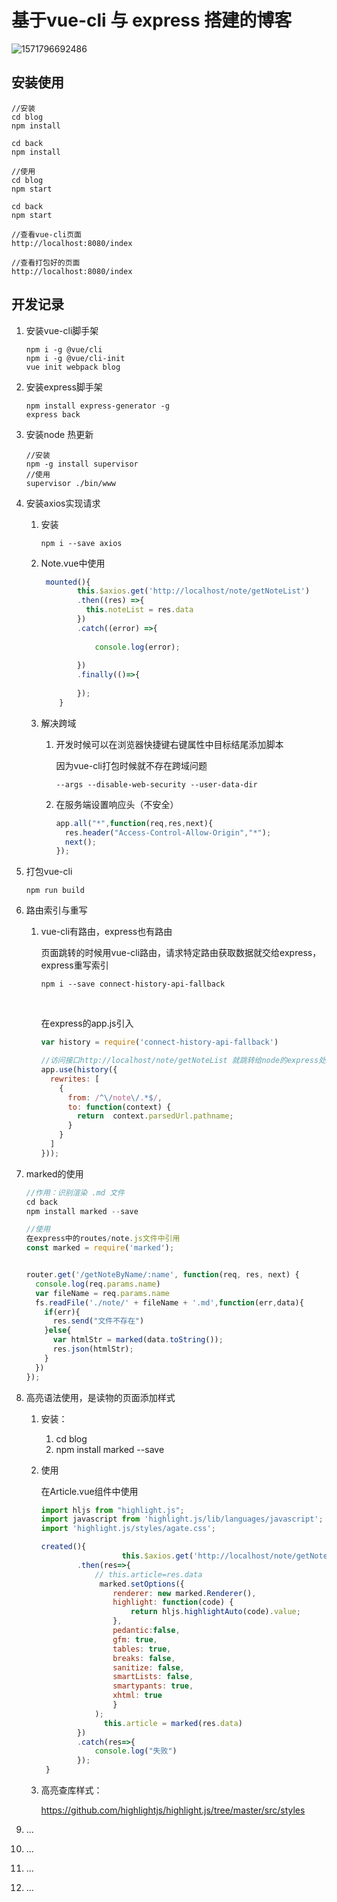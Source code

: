 

# 基于vue-cli 与 express 搭建的博客





![1571796692486](C:\Users\zgh\AppData\Roaming\Typora\typora-user-images\1571796692486.png)



## 安装使用

```
//安装
cd blog
npm install

cd back
npm install

//使用
cd blog
npm start

cd back
npm start

//查看vue-cli页面
http://localhost:8080/index  

//查看打包好的页面
http://localhost:8080/index 

```



## 开发记录

1. 安装vue-cli脚手架

   ```
   npm i -g @vue/cli
   npm i -g @vue/cli-init
   vue init webpack blog
   ```

2. 安装express脚手架

   ```
   npm install express-generator -g
   express back
   ```

3. 安装node 热更新

   ```
   //安装
   npm -g install supervisor
   //使用
   supervisor ./bin/www
   ```

4. 安装axios实现请求

   1. 安装

      ```
      npm i --save axios
      ```

   2. Note.vue中使用

      ```javascript
       mounted(){
              this.$axios.get('http://localhost/note/getNoteList')
              .then((res) =>{
                this.noteList = res.data         
              })
              .catch((error) =>{
                
                  console.log(error);
              
              })
              .finally(()=>{
                 
              });
          }
      ```

   3. 解决跨域

      1. 开发时候可以在浏览器快捷键右键属性中目标结尾添加脚本

         因为vue-cli打包时候就不存在跨域问题

         ```
         --args --disable-web-security --user-data-dir
         ```

      2. 在服务端设置响应头（不安全）

         ```javascript
         app.all("*",function(req,res,next){
           res.header("Access-Control-Allow-Origin","*");
           next();
         });
         ```

5. 打包vue-cli

   ```
   npm run build
   ```

6. 路由索引与重写

   1. vue-cli有路由，express也有路由

      页面跳转的时候用vue-cli路由，请求特定路由获取数据就交给express，express重写索引

      ```
      npm i --save connect-history-api-fallback
      ```

       

      ​    

      在express的app.js引入

      ```javascript
      var history = require('connect-history-api-fallback')
      
      //访问接口http://localhost/note/getNoteList 就跳转给node的express处理
      app.use(history({
        rewrites: [
          {
            from: /^\/note\/.*$/,
            to: function(context) {
              return  context.parsedUrl.pathname;
            }
          } 
        ]
      }));
      ```

7. marked的使用

   ```javascript
   //作用：识别渲染 .md 文件
   cd back
   npm install marked --save
   
   //使用
   在express中的routes/note.js文件中引用
   const marked = require('marked');
   
   
   router.get('/getNoteByName/:name', function(req, res, next) {
     console.log(req.params.name)
     var fileName = req.params.name
     fs.readFile('./note/' + fileName + '.md',function(err,data){
       if(err){
         res.send("文件不存在")
       }else{
         var htmlStr = marked(data.toString());
         res.json(htmlStr);
       }
     })
   });
   
   ```

8. 高亮语法使用，是读物的页面添加样式

   1. 安装：

      1. cd blog
      2. npm install marked --save

   2. 使用

      在Article.vue组件中使用

      ```javascript
      import hljs from "highlight.js";
      import javascript from 'highlight.js/lib/languages/javascript';
      import 'highlight.js/styles/agate.css';
      
      created(){
              			this.$axios.get('http://localhost/note/getNoteByName/'+this.$route.params.id)
              .then(res=>{
                  // this.article=res.data
                   marked.setOptions({
                      renderer: new marked.Renderer(),
                      highlight: function(code) {
                          return hljs.highlightAuto(code).value;
                      },
                      pedantic:false,
                      gfm: true,
                      tables: true,
                      breaks: false,
                      sanitize: false,
                      smartLists: false,
                      smartypants: true,
                      xhtml: true
                      }
                  );
                    this.article = marked(res.data)
              })
              .catch(res=>{
                  console.log("失败")
              });
       }
      ```

   3. 高亮查库样式：

      https://github.com/highlightjs/highlight.js/tree/master/src/styles

9. ...

10. ...

11. ...

12. ...




